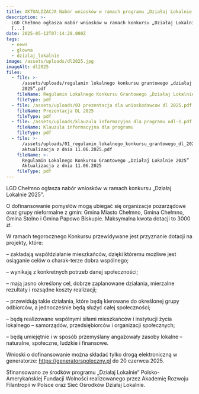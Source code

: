 ```yaml
---
title: AKTUALIZACJA Nabór wniosków w ramach programu „Działaj Lokalnie 2025"
description: >-
  LGD Chełmno ogłasza nabór wniosków w ramach konkursu „Działaj Lokalnie 2025"
  [...]
date: 2025-05-12T07:14:29.000Z
tags:
  - news
  - glowna
  - dzialaj_lokalnie
image: /assets/uploads/dl2025.jpg
imageAlt: dl2025
files:
  - file: >-
      /assets/uploads/regulamin lokalnego konkursu grantowego „działaj lokalnie
      2025”.pdf
    fileName: Regulamin Lokalnego Konkursu Grantowego „Działaj Lokalnie 2025”
    fileType: pdf
  - file: /assets/uploads/03 prezentacja dla wnioskodawcow dl 2025.pdf
    fileName: Prezentacja DL 2025
    fileType: pdf
  - file: /assets/uploads/klauzula informacyjna dla programu odl-1.pdf
    fileName: Klauzula informacyjna dla programu
    fileType: pdf
  - file: >-
      /assets/uploads/01_regulamin_lokalnego_konkursu_grantowego_dl_2025
      aktualizacja z dnia 11.06.2025.pdf
    fileName: >-
      Regulamin Lokalnego Konkursu Grantowego „Działaj Lokalnie 2025”
      Aktualizacja z dnia 11.06.2025
    fileType: pdf
---
```

LGD Chełmno ogłasza nabór wniosków w ramach konkursu „Działaj Lokalnie 2025".

O dofinansowanie pomysłów mogą ubiegać się organizacje pozarządowe oraz grupy nieformalne z gmin: Gmina Miasto Chełmno, Gmina Chełmno, Gmina Stolno i Gmina Papowo Biskupie. Maksymalna kwota dotacji to 3000 zł.

W ramach tegorocznego Konkursu przewidywane jest przyznanie dotacji na projekty, które:

– zakładają współdziałanie mieszkańców, dzięki któremu możliwe jest osiąganie celów o charak-terze dobra wspólnego;

– wynikają z konkretnych potrzeb danej społeczności;

– mają jasno określony cel, dobrze zaplanowane działania, mierzalne rezultaty i rozsądne koszty realizacji;

– przewidują takie działania, które będą kierowane do określonej grupy odbiorców, a jednocześnie będą służyć całej społeczności;

– będą realizowane wspólnymi siłami mieszkańców i instytucji życia lokalnego – samorządów, przedsiębiorców i organizacji społecznych;

– będą umiejętnie i w sposób przemyślany angażowały zasoby lokalne – naturalne, społeczne, ludzkie i finansowe.

Wnioski o dofinansowanie można składać tylko drogą elektroniczną w generatorze: <https://generatorspoleczny.pl> do 20 czerwca 2025.

Sfinansowano ze środków programu „Działaj Lokalnie” Polsko-Amerykańskiej Fundacji Wolności realizowanego przez Akademię Rozwoju Filantropii w Polsce oraz Sieć Ośrodków Działaj Lokalnie.
